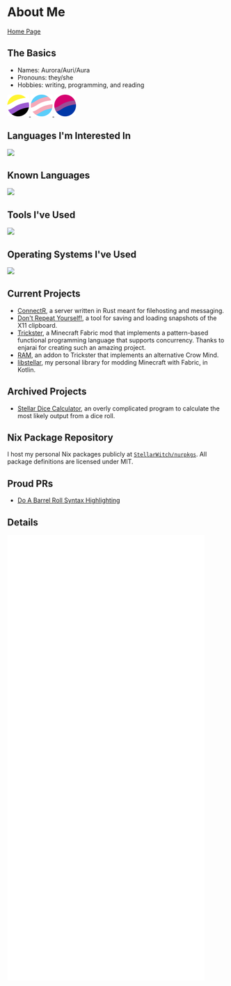 # About Me

[Home Page](https://stellarwitch7.github.io)

## The Basics

- Names: Aurora/Auri/Aura
- Pronouns: they/she
- Hobbies: writing, programming, and reading

<a href="https://pride-gen.rash.codes">
  <img src="https://raw.githubusercontent.com/StellarWitch7/StellarWitch7/main/enby.svg" width="50" height="50">
</a>
<a href="https://pride-gen.rash.codes">
  <img src="https://raw.githubusercontent.com/StellarWitch7/StellarWitch7/main/trans.svg" width="50" height="50">
</a>
<a href="https://pride-gen.rash.codes">
  <img src="https://raw.githubusercontent.com/StellarWitch7/StellarWitch7/main/bi.svg" width="50" height="50">
</a>

## Languages I'm Interested In

[![](https://skillicons.dev/icons?i=scala,kotlin,rust,haskell,mysql,c)](https://skillicons.dev)

## Known Languages

[![](https://skillicons.dev/icons?i=cs,nix,bash,md,py,java)](https://skillicons.dev)

## Tools I've Used

[![](https://skillicons.dev/icons?i=git,visualstudio,vscode,rider,idea,clion,pycharm,octave,blender)](https://skillicons.dev)

## Operating Systems I've Used

[![](https://skillicons.dev/icons?i=nix,arch,windows)](https://skillicons.dev)

## Current Projects

- [ConnectR](https://github.com/StellarWitch7/connectr), a server written in Rust meant for filehosting and messaging.
- [Don't Repeat Yourself!](https://github.com/StellarWitch7/dont-repeat-yourself), a tool for saving and loading snapshots of the X11 clipboard. 
- [Trickster](https://github.com/enjarai/trickster), a Minecraft Fabric mod that implements a pattern-based functional programming language that supports concurrency. Thanks to enjarai for creating such an amazing project.
- [RAM](https://github.com/StellarWitch7/ram), an addon to Trickster that implements an alternative Crow Mind. 
- [libstellar](https://github.com/StellarWitch7/libstellar), my personal library for modding Minecraft with Fabric, in Kotlin. 

## Archived Projects

- [Stellar Dice Calculator](https://github.com/StellarWitch7/DiceCalculator), an overly complicated program to calculate the most likely output from a dice roll. 

## Nix Package Repository

I host my personal Nix packages publicly at [`StellarWitch/nurpkgs`](https://github.com/StellarWitch7/nurpkgs). All package definitions are licensed under MIT. 

## Proud PRs

- [Do A Barrel Roll Syntax Highlighting](https://github.com/enjarai/do-a-barrel-roll/pull/103)

## Details

[![Metrics](https://raw.githubusercontent.com/StellarWitch7/StellarWitch7/main/github-metrics.svg)](https://github.com/lowlighter/metrics)
